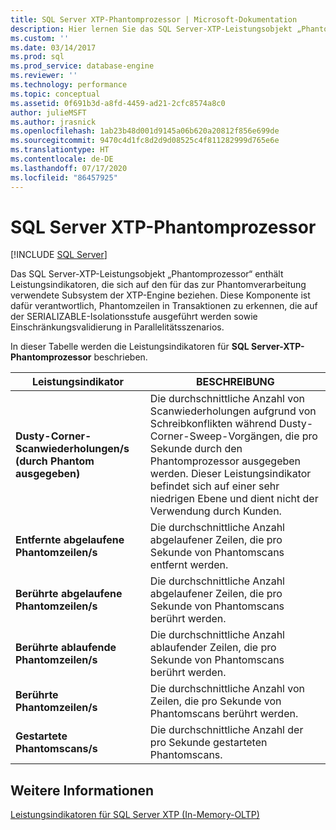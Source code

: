 ```yaml
---
title: SQL Server XTP-Phantomprozessor | Microsoft-Dokumentation
description: Hier lernen Sie das SQL Server-XTP-Leistungsobjekt „Phantomprozessor“ kennen, das Leistungsindikatoren für das zur Phantomverarbeitung verwendete Subsystem der XTP-Engine enthält.
ms.custom: ''
ms.date: 03/14/2017
ms.prod: sql
ms.prod_service: database-engine
ms.reviewer: ''
ms.technology: performance
ms.topic: conceptual
ms.assetid: 0f691b3d-a8fd-4459-ad21-2cfc8574a8c0
author: julieMSFT
ms.author: jrasnick
ms.openlocfilehash: 1ab23b48d001d9145a06b620a20812f856e699de
ms.sourcegitcommit: 9470c4d1fc8d2d9d08525c4f811282999d765e6e
ms.translationtype: HT
ms.contentlocale: de-DE
ms.lasthandoff: 07/17/2020
ms.locfileid: "86457925"
---
```

# <a name="sql-server-xtp-phantom-processor"></a>SQL Server XTP-Phantomprozessor
 [!INCLUDE [SQL Server](../../includes/applies-to-version/sqlserver.md)]

  Das SQL Server-XTP-Leistungsobjekt „Phantomprozessor“ enthält Leistungsindikatoren, die sich auf den für das zur Phantomverarbeitung verwendete Subsystem der XTP-Engine beziehen. Diese Komponente ist dafür verantwortlich, Phantomzeilen in Transaktionen zu erkennen, die auf der SERIALIZABLE-Isolationsstufe ausgeführt werden sowie Einschränkungsvalidierung in Parallelitätsszenarios.  
  
 In dieser Tabelle werden die Leistungsindikatoren für **SQL Server-XTP-Phantomprozessor** beschrieben.  
  
|Leistungsindikator|BESCHREIBUNG|  
|-------------|-----------------|  
|**Dusty-Corner-Scanwiederholungen/s (durch Phantom ausgegeben)**|Die durchschnittliche Anzahl von Scanwiederholungen aufgrund von Schreibkonflikten während Dusty-Corner-Sweep-Vorgängen, die pro Sekunde durch den Phantomprozessor ausgegeben werden. Dieser Leistungsindikator befindet sich auf einer sehr niedrigen Ebene und dient nicht der Verwendung durch Kunden.|  
|**Entfernte abgelaufene Phantomzeilen/s**|Die durchschnittliche Anzahl abgelaufener Zeilen, die pro Sekunde von Phantomscans entfernt werden.|  
|**Berührte abgelaufene Phantomzeilen/s**|Die durchschnittliche Anzahl abgelaufener Zeilen, die pro Sekunde von Phantomscans berührt werden.|  
|**Berührte ablaufende Phantomzeilen/s**|Die durchschnittliche Anzahl ablaufender Zeilen, die pro Sekunde von Phantomscans berührt werden.|  
|**Berührte Phantomzeilen/s**|Die durchschnittliche Anzahl von Zeilen, die pro Sekunde von Phantomscans berührt werden.|  
|**Gestartete Phantomscans/s**|Die durchschnittliche Anzahl der pro Sekunde gestarteten Phantomscans.|  
  
## <a name="see-also"></a>Weitere Informationen  
 [Leistungsindikatoren für SQL Server XTP &#40;In-Memory-OLTP&#41;](../../relational-databases/performance-monitor/sql-server-xtp-in-memory-oltp-performance-counters.md)  
  
  

